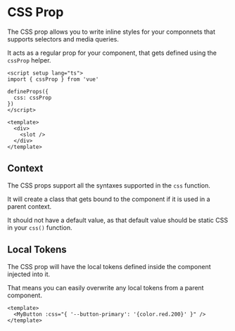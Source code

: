 # CSS Prop

The CSS prop allows you to write inline styles for your componnets that supports selectors and media queries.

It acts as a regular prop for your component, that gets defined using the `cssProp` helper.

```vue
<script setup lang="ts">
import { cssProp } from 'vue'

defineProps({
  css: cssProp
})
</script>

<template>
  <div>
    <slot />
  </div>
</template>
```

## Context

The CSS props support all the syntaxes supported in the `css` function.

It will create a class that gets bound to the component if it is used in a parent context.

It should not have a default value, as that default value should be static CSS in your `css()` function.

## Local Tokens

The CSS prop will have the local tokens defined inside the component injected into it.

That means you can easily overwrite any local tokens from a parent component.

```vue
<template>
  <MyButton :css="{ '--button-primary': '{color.red.200}' }" />
</template>
```
